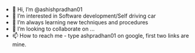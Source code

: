 - 👋 Hi, I’m @ashishpradhan01
- 👀 I’m interested in Software development/Self driving car 
- 🌱 I’m always learning new techniques and procedures 
- 💞️ I’m looking to collaborate on ...
- 📫 How to reach me - type ashpradhan01 on google, first two links are mine.

<!---
ashishpradhan01/ashishpradhan01 is a ✨ special ✨ repository because its `README.md` (this file) appears on your GitHub profile.
You can click the Preview link to take a look at your changes.
--->
